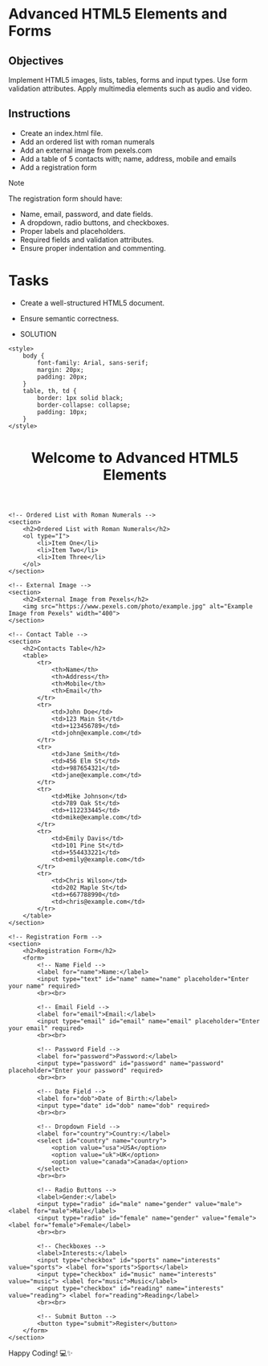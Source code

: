 # Advanced HTML5 Elements and Forms

## Objectives
Implement HTML5 images, lists, tables, forms and input types.
Use form validation attributes.
Apply multimedia elements such as audio and video.

## Instructions

- Create an index.html file.
- Add an ordered list with roman numerals
- Add an external image from pexels.com
- Add a table of 5 contacts with; name, address, mobile and emails
- Add a registration form

>[!NOTE]
>  The registration form should have:
>- Name, email, password, and date fields.
>- A dropdown, radio buttons, and checkboxes.
>- Proper labels and placeholders.
>- Required fields and validation attributes.
>- Ensure proper indentation and commenting.
 
# Tasks
- Create a well-structured HTML5 document.
- Ensure semantic correctness.

- SOLUTION
  <!DOCTYPE html>
<html lang="en">
<head>
    <!-- Metadata and page settings -->
    <meta charset="UTF-8">
    <meta name="viewport" content="width=device-width, initial-scale=1.0">
    <meta name="description" content="Advanced HTML5 Elements and Forms">
    <title>Advanced HTML5 Elements</title>
    
    <style>
        body {
            font-family: Arial, sans-serif;
            margin: 20px;
            padding: 20px;
        }
        table, th, td {
            border: 1px solid black;
            border-collapse: collapse;
            padding: 10px;
        }
    </style>
</head>
<body>
    <!-- Header Section -->
    <header>
        <h1>Welcome to Advanced HTML5 Elements</h1>
    </header>
    
    <!-- Ordered List with Roman Numerals -->
    <section>
        <h2>Ordered List with Roman Numerals</h2>
        <ol type="I">
            <li>Item One</li>
            <li>Item Two</li>
            <li>Item Three</li>
        </ol>
    </section>
    
    <!-- External Image -->
    <section>
        <h2>External Image from Pexels</h2>
        <img src="https://www.pexels.com/photo/example.jpg" alt="Example Image from Pexels" width="400">
    </section>
    
    <!-- Contact Table -->
    <section>
        <h2>Contacts Table</h2>
        <table>
            <tr>
                <th>Name</th>
                <th>Address</th>
                <th>Mobile</th>
                <th>Email</th>
            </tr>
            <tr>
                <td>John Doe</td>
                <td>123 Main St</td>
                <td>+123456789</td>
                <td>john@example.com</td>
            </tr>
            <tr>
                <td>Jane Smith</td>
                <td>456 Elm St</td>
                <td>+987654321</td>
                <td>jane@example.com</td>
            </tr>
            <tr>
                <td>Mike Johnson</td>
                <td>789 Oak St</td>
                <td>+112233445</td>
                <td>mike@example.com</td>
            </tr>
            <tr>
                <td>Emily Davis</td>
                <td>101 Pine St</td>
                <td>+554433221</td>
                <td>emily@example.com</td>
            </tr>
            <tr>
                <td>Chris Wilson</td>
                <td>202 Maple St</td>
                <td>+667788990</td>
                <td>chris@example.com</td>
            </tr>
        </table>
    </section>
    
    <!-- Registration Form -->
    <section>
        <h2>Registration Form</h2>
        <form>
            <!-- Name Field -->
            <label for="name">Name:</label>
            <input type="text" id="name" name="name" placeholder="Enter your name" required>
            <br><br>
            
            <!-- Email Field -->
            <label for="email">Email:</label>
            <input type="email" id="email" name="email" placeholder="Enter your email" required>
            <br><br>
            
            <!-- Password Field -->
            <label for="password">Password:</label>
            <input type="password" id="password" name="password" placeholder="Enter your password" required>
            <br><br>
            
            <!-- Date Field -->
            <label for="dob">Date of Birth:</label>
            <input type="date" id="dob" name="dob" required>
            <br><br>
            
            <!-- Dropdown Field -->
            <label for="country">Country:</label>
            <select id="country" name="country">
                <option value="usa">USA</option>
                <option value="uk">UK</option>
                <option value="canada">Canada</option>
            </select>
            <br><br>
            
            <!-- Radio Buttons -->
            <label>Gender:</label>
            <input type="radio" id="male" name="gender" value="male"> <label for="male">Male</label>
            <input type="radio" id="female" name="gender" value="female"> <label for="female">Female</label>
            <br><br>
            
            <!-- Checkboxes -->
            <label>Interests:</label>
            <input type="checkbox" id="sports" name="interests" value="sports"> <label for="sports">Sports</label>
            <input type="checkbox" id="music" name="interests" value="music"> <label for="music">Music</label>
            <input type="checkbox" id="reading" name="interests" value="reading"> <label for="reading">Reading</label>
            <br><br>
            
            <!-- Submit Button -->
            <button type="submit">Register</button>
        </form>
    </section>
</body>
</html>


Happy Coding! 💻✨
